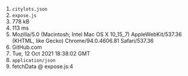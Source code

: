 1. `citylots.json`
2. `expose.js`
3. 778 kB
4. 113 ms
5. Mozilla/5.0 (Macintosh; Intel Mac OS X 10_15_7) AppleWebKit/537.36 (KHTML, like Gecko) Chrome/94.0.4606.81 Safari/537.36
6. GitHub.com
7. Tue, 12 Oct 2021 18:38:02 GMT
8. `application/json`
9. fetchData @ expose.js:4